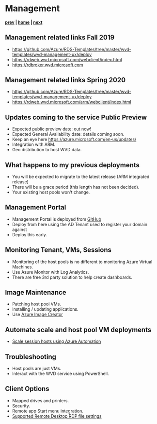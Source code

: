 # Management

#### [prev](./deployment-s20.md) | [home](./welcome.md)  | [next](./resources.md)

## Management related links Fall 2019
- https://github.com/Azure/RDS-Templates/tree/master/wvd-templates/wvd-management-ux/deploy
- https://rdweb.wvd.microsoft.com/webclient/index.html
- https://rdbroker.wvd.microsoft.com

## Management related links Spring 2020
- https://github.com/Azure/RDS-Templates/tree/master/wvd-templates/wvd-management-ux/deploy
- https://rdweb.wvd.microsoft.com/arm/webclient/index.html

## Updates coming to the service Public Preview
- Expected public preview date: out now!
- Expected General Availability date: details coming soon.
- Keep an eye here https://azure.microsoft.com/en-us/updates/
- Integration with ARM.
- Geo distribution to host WVD data.

## What happens to my previous deployments
- You will be expected to migrate to the latest release (ARM integrated release)
- There will be a grace period (this length has not been decided).
- Your existing host pools won't change.

## Management Portal
- Management Portal is deployed from [GitHub](https://github.com/Azure/RDS-Templates/tree/master/wvd-templates/wvd-management-ux/deploy) 
- Deploy from here using the AD Tenant used to register your domain against 
- Deploy this early.

## Monitoring Tenant, VMs, Sessions
- Monitoring of the host pools is no different to monitoring Azure Virtual Machines.
- Use Azure Monitor with Log Analytics.
- There are free 3rd party solution to help create dashboards.

## Image Maintenance
- Patching host pool VMs.
- Installing / updating applications.
- Use [Azure Image Creator](https://docs.microsoft.com/en-us/azure/virtual-machines/windows/capture-image-resource)

## Automate scale and host pool VM deployments
- [Scale session hosts using Azure Automation](https://docs.microsoft.com/en-us/azure/virtual-desktop/virtual-desktop-fall-2019/set-up-scaling-script)

## Troubleshooting
- Host pools are just VMs.
- Interact with the WVD service using PowerShell.

## Client Options
- Mapped drives and printers.
- Security.
- Remote app Start menu integration.
- [Supported Remote Desktop RDP file settings](https://docs.microsoft.com/en-us/windows-server/remote/remote-desktop-services/clients/rdp-files?context=/azure/virtual-desktop/context/context)

